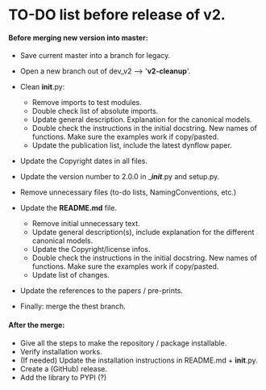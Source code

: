 # TO-DO list before release of v2.

#### Before merging new version into master:

- Save current master into a branch for legacy.
- Open a new branch out of dev_v2 --> '**v2-cleanup**'.
- Clean ____init____.py: 
	- Remove imports to test modules. 
	- Double check list of absolute imports.
	- Update general description. Explanation for the canonical models.
	- Double check the instructions in the initial docstring. New names of functions. Make sure the examples work if copy/pasted.
	- Update the publication list, include the latest dynflow paper.
- Update the Copyright dates in all files.
- Update the version number to 2.0.0 in ____init___.py and setup.py.
- Remove unnecessary files (to-do lists, NamingConventions, etc.)
- Update the **README.md** file.
	- Remove initial unnecessary text. 
	- Update general description(s), include explanation for the different canonical models.
	- Update the Copyright/license infos.
	- Double check the instructions in the initial docstring. New names of functions. Make sure the examples work if copy/pasted.
	- Update list of changes.

- Update the references to the papers / pre-prints.
- Finally: merge the thest branch. 

#### After the merge:

- Give all the steps to make the repository / package installable.
- Verify installation works.
- (If needed) Update the installation instructions in README.md + ____init____.py.
- Create a (GitHub) release.
- Add the library to PYPI (?)



